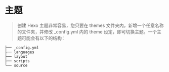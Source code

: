 # 主题
> 创建 Hexo 主题非常容易，您只要在 themes 文件夹内，新增一个任意名称的文件夹，并修改 _config.yml 内的 theme 设定，即可切换主题。一个主题可能会有以下的结构：

```
├── _config.yml
├── languages
├── layout
├── scripts
└── source
```